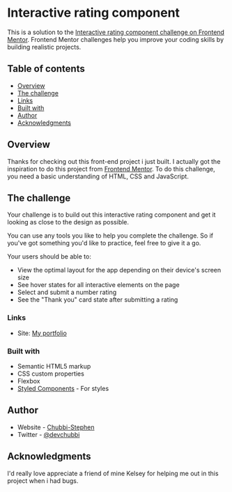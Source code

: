 # Interactive rating component

This is a solution to the [Interactive rating component challenge on Frontend Mentor](https://www.frontendmentor.io/challenges/interactive-rating-component-koxpeBUmI). Frontend Mentor challenges help you improve your coding skills by building realistic projects.

## Table of contents

- [Overview](#overview)
- [The challenge](#the-challenge)
- [Links](#links) 
- [Built with](#built-with)
- [Author](#author)
- [Acknowledgments](#acknowledgments)

## Overview

Thanks for checking out this front-end project i just built. I actually got the inspiration to do this project from [Frontend Mentor](https://www.frontendmentor.io). To do this challenge, you need a basic understanding of HTML, CSS and JavaScript.

## The challenge

Your challenge is to build out this interactive rating component and get it looking as close to the design as possible.

You can use any tools you like to help you complete the challenge. So if you've got something you'd like to practice, feel free to give it a go.

Your users should be able to:

- View the optimal layout for the app depending on their device's screen size
- See hover states for all interactive elements on the page
- Select and submit a number rating
- See the "Thank you" card state after submitting a rating

### Links

- Site: [My portfolio](https://devchubbiportfolio.netlify.app/)

### Built with

- Semantic HTML5 markup
- CSS custom properties
- Flexbox
- [Styled Components](https://styled-components.com/) - For styles

## Author

- Website - [Chubbi-Stephen](https://devchubbiportfolio.netlify.app/)
- Twitter - [@devchubbi](https://twitter.com/devChubbi)

## Acknowledgments

I'd really love appreciate a friend of mine Kelsey for helping me out in this project when i had bugs.




